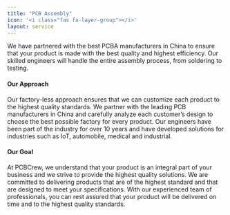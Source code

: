 ```yaml
---
title: "PCB Assembly"
icon: '<i class="fas fa-layer-group"></i>'
layout: service
---
```


<p>We have partnered with the best PCBA manufacturers in China to ensure that your product is made with the best quality and highest efficiency. Our skilled engineers will handle the entire assembly process, from soldering to testing.</p>

<h4 class="py-2">Our Approach</h4>

<p>Our factory-less approach ensures that we can customize each product to the highest quality standards. We partner with the leading PCB manufacturers in China and carefully analyze each customer’s design to choose the best possible factory for every product. Our engineers have been part of the industry for over 10 years and have developed solutions for industries such as IoT, automobile, medical and industrial.</p>

<h4 class="py-2">Our Goal</h4>

<p>At PCBCrew, we understand that your product is an integral part of your business and we strive to provide the highest quality solutions. We are committed to delivering products that are of the highest standard and that are designed to meet your specifications. With our experienced team of professionals, you can rest assured that your product will be delivered on time and to the highest quality standards.</p>
